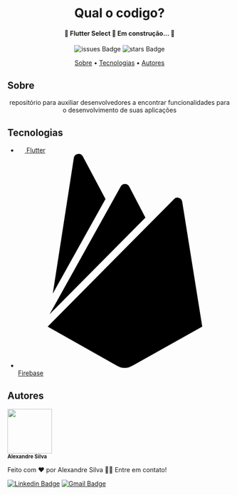 
<h1 align="center" color=""> Qual o codigo? </h1>
  
  <h4 align="center"> 
	🚧  Flutter Select 🚀 Em construção...  🚧
  </h4>

  <div align="center">
 
  ![issues Badge](https://img.shields.io/github/issues/alexandreturial/qual_o_codigo?color=%231389FD&style=flat-square)
  ![stars Badge](https://img.shields.io/github/stars/alexandreturial/qual_o_codigo?color=%231389FD&style=flat-square)
 
  </div>

  <p align="center">
    <a href="#Sobre">Sobre</a> •
    <a href="#Tecnologias">Tecnologias</a> • 
    <a href="#Autores">Autores</a>
  </p>
  
  <h2>Sobre</h2>
  
  <p align="center">
    repositório para auxiliar desenvolvedores a encontrar funcionalidades para o desenvolvimento de suas aplicações
  </p>

  <h2>Tecnologias</h2>
    <ul>
      <li>
        <a href="https://flutter.dev/">
          <img src="https://cdn.iconscout.com/icon/free/png-512/flutter-2038877-1720090.png" width="15px;"/>
          Flutter
        </a>
      </li>
      <li>
        <a href="https://firebase.google.com/">
          <svg width="15px;" role="img" viewBox="0 0 24 24" xmlns="http://www.w3.org/2000/svg"><path d="M3.89 15.672L6.255.461A.542.542 0 017.27.288l2.543 4.771zm16.794 3.692l-2.25-14a.54.54 0 00-.919-.295L3.316 19.365l7.856 4.427a1.621 1.621 0 001.588 0zM14.3 7.147l-1.82-3.482a.542.542 0 00-.96 0L3.53 17.984z"/></svg>
          Firebase
        </a>
      </li>
    </ul>
  
  <h2>Autores</h2>
  
  <div>
  <img src="https://avatars.githubusercontent.com/u/29807033?s=400&u=3c349b78c5dbbb9f6eff2719d64a726ad77e0dc1&v=4"  width="100px;" borderRadius= "50%;" alt=""/>
  <br />
  <sub><b>Alexandre Silva</b></sub>
  
  </div>
  
  Feito com ❤️ por Alexandre Silva 👋🏽 Entre em contato!

  [![Linkedin Badge](https://img.shields.io/badge/-Alexandre_silva-%230c93e4?style=for-the-badge&logo=LinkedIn)](https://www.linkedin.com/in/alexandre-silva-turial-62324a134/)
  [![Gmail Badge](https://img.shields.io/badge/-aleturial8%40gmail.com-%23EA4335?style=for-the-badge&logo=Gmail&logoColor=white&)](mailto:aleturial8@gmail.com)

 